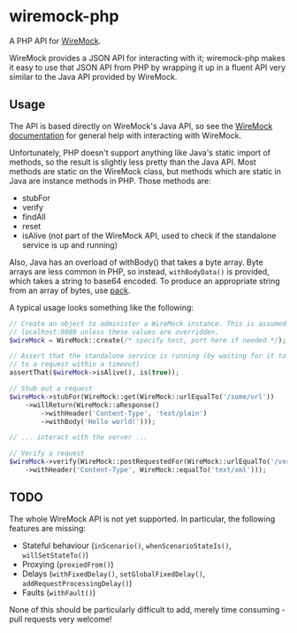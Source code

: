 wiremock-php
============
A PHP API for [WireMock](https://github.com/tomakehurst/wiremock).

WireMock provides a JSON API for interacting with it; wiremock-php makes it easy to use that JSON API from PHP by
wrapping it up in a fluent API very similar to the Java API provided by WireMock.

Usage
-----
The API is based directly on WireMock's Java API, so see the [WireMock documentation](http://wiremock.org/) for general
help with interacting with WireMock.

Unfortunately, PHP doesn't support anything like Java's static import of methods, so the result is slightly less pretty
than the Java API. Most methods are static on the WireMock class, but methods which are static in Java are instance
methods in PHP. Those methods are:

- stubFor
- verify
- findAll
- reset
- isAlive (not part of the WireMock API, used to check if the standalone service is up and running)

Also, Java has an overload of withBody() that takes a byte array. Byte arrays are less common in PHP, so instead,
`withBodyData()` is provided, which takes a string to base64 encoded. To produce an appropriate string from an array
of bytes, use [pack](http://php.net/pack).

A typical usage looks something like the following:
```php
// Create an object to administer a WireMock instance. This is assumed to be at
// localhost:8080 unless these values are overridden.
$wireMock = WireMock::create(/* specify host, port here if needed */);

// Assert that the standalone service is running (by waiting for it to respond
// to a request within a timeout)
assertThat($wireMock->isAlive(), is(true));

// Stub out a request
$wireMock->stubFor(WireMock::get(WireMock::urlEqualTo('/some/url'))
    ->willReturn(WireMock::aResponse()
        ->withHeader('Content-Type', 'text/plain')
        ->withBody('Hello world!')));

// ... interact with the server ...

// Verify a request
$wireMock->verify(WireMock::postRequestedFor(WireMock::urlEqualTo('/verify/this'))
    ->withHeader('Content-Type', WireMock::equalTo('text/xml')));
```

TODO
----
The whole WireMock API is not yet supported. In particular, the following features are missing:

- Stateful behaviour (`inScenario()`, `whenScenarioStateIs()`, `willSetStateTo()`)
- Proxying (`proxiedFrom()`)
- Delays (`withFixedDelay()`, `setGlobalFixedDelay()`, `addRequestProcessingDelay()`)
- Faults (`withFault()`)

None of this should be particularly difficult to add, merely time consuming - pull requests very welcome!